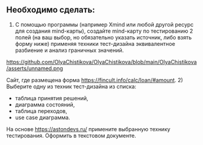 ## Необходимо сделать:

1) С помощью программы (например Xmind или любой другой ресурс для создания mind-карты), создайте mind-карту по тестированию 2 полей (на ваш выбор, но обязательно указать источник, либо взять форму ниже) применяя техники тест-дизайна эквивалентное разбиение и анализ граничных значений.

https://github.com/OlyaChistikova/OlyaChistikova/blob/main/OlyaChistikova/asserts/unnamed.png

Сайт, где размещена форма https://fincult.info/calc/loan/#amount. 
2) Выберите одну из техник тест-дизайна из списка:
- таблица принятия решений,
- диаграмма состояний,
- таблица переходов,
- use case диаграмма.

На основе https://astondevs.ru/ примените выбранную технику тестирования. 
Оформить в текстовом документе.